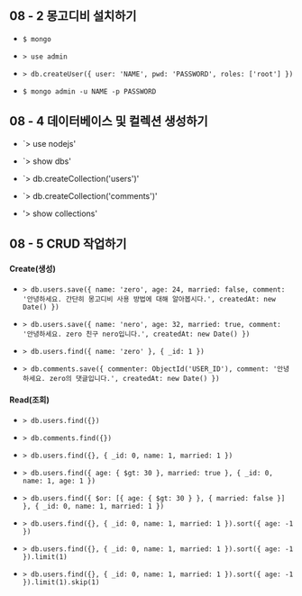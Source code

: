## 08 - 2 몽고디비 설치하기

- `$ mongo`

- `> use admin`
- `> db.createUser({ user: 'NAME', pwd: 'PASSWORD', roles: ['root'] })`

- `$ mongo admin -u NAME -p PASSWORD`

## 08 - 4 데이터베이스 및 컬렉션 생성하기

- `> use nodejs'
- `> show dbs'

- `> db.createCollection('users')'
- `> db.createCollection('comments')'

- '> show collections'

## 08 - 5 CRUD 작업하기

#### Create(생성)

- `> db.users.save({ name: 'zero', age: 24, married: false, comment: '안녕하세요. 간단히 몽고디비 사용 방법에 대해 알아봅시다.', createdAt: new Date() })`
- `> db.users.save({ name: 'nero', age: 32, married: true, comment: '안녕하세요. zero 친구 nero입니다.', createdAt: new Date() })`

- `> db.users.find({ name: 'zero' }, { _id: 1 })`

- `> db.comments.save({ commenter: ObjectId('USER_ID'), comment: '안녕하세요. zero의 댓글입니다.', createdAt: new Date() })`

#### Read(조회)

- `> db.users.find({})`
- `> db.comments.find({})`

- `> db.users.find({}, { _id: 0, name: 1, married: 1 })`

- `> db.users.find({ age: { $gt: 30 }, married: true }, { _id: 0, name: 1, age: 1 })`

- `> db.users.find({ $or: [{ age: { $gt: 30 } }, { married: false }] }, { _id: 0, name: 1, married: 1 })`

- `> db.users.find({}, { _id: 0, name: 1, married: 1 }).sort({ age: -1 })`

- `> db.users.find({}, { _id: 0, name: 1, married: 1 }).sort({ age: -1 }).limit(1)`

- `> db.users.find({}, { _id: 0, name: 1, married: 1 }).sort({ age: -1 }).limit(1).skip(1)`
